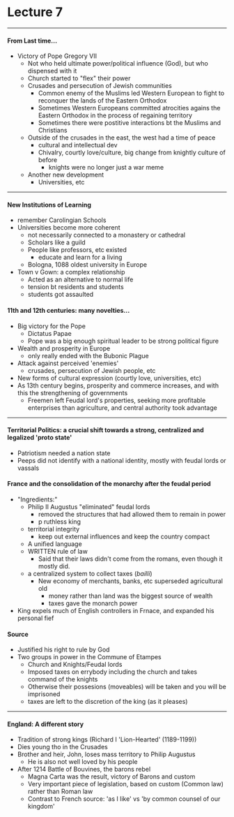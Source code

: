 <h1>Lecture 7</h1> 

---

<h4>From Last time...</h4>

  * Victory of Pope Gregory VII
      - Not who held ultimate power/political influence (God), but who dispensed with it
      - Church started to "flex" their power
      - Crusades and persecution of Jewish communities
          + Common enemy of the Muslims led Western European to fight to reconquer the lands of the Eastern Orthodox
          + Sometimes Western Europeans committed atrocities agains the Eastern Orthodox in the process of regaining territory
          + Sometimes there were postitive interactions bt the Muslims and Christians
      - Outside of the crusades in the east, the west had a time of peace
          + cultural and intellectual dev
          + Chivalry, courtly love/culture, big change from knightly culture of before
              * knights were no longer just a war meme
      - Another new development
          + Universities, etc

---

<h4>New Institutions of Learning</h4>

  * remember Carolingian Schools
  * Universities become more coherent
      - not necessarily connected to a monastery or cathedral
      - Scholars like a guild
      - People like professors, etc existed
          + educate and learn for a living
      - Bologna, 1088 oldest university in Europe
  * Town v Gown: a complex relationship
      - Acted as an alternative to normal life
      - tension bt residents and students
      - students got assaulted

<h4>11th and 12th centuries: many novelties...</h4>

  * Big victory for the Pope
      - Dictatus Papae
      - Pope was a big enough spiritual leader to be strong political figure
  * Wealth and prosperity in Europe
      - only really ended with the Bubonic Plague
  * Attack against perceived 'enemies'
      - crusades, persecution of Jewish people, etc
  * New forms of cultural expression (courtly love, universities, etc)
  * As 13th century begins, prosperity and commerce increases, and with this the strengthening of governments
      - Freemen left Feudal lord's properties, seeking more profitable enterprises than agriculture,  and central authority took advantage

---

<h4>Territorial Politics: a crucial shift towards a strong, centralized and legalized 'proto state'</h4>

  * Patriotism needed a nation state
  * Peeps did not identify with a national identity, mostly with feudal lords or vassals

<h4>France and the consolidation of the monarchy after the feudal period</h4>

  * "Ingredients:"
      - Philip II Augustus "eliminated" feudal lords
          + removed the structures that had allowed them to remain in power
          + p ruthless king
      - territorial integrity
          + keep out external influences and keep the country compact
      - A unified language
      - WRITTEN rule of law
          + Said that their laws didn't come from the romans, even though it mostly did.
      - a centralized system to collect taxes (_bailli_)
          + New economy of merchants, banks, etc superseded agricultural old
              * money rather than land was the biggest source of wealth
              * taxes gave the monarch power
  * King expels much of English controllers in Frnace, and expanded his personal fief

<h4>Source</h4>

  * Justified his right to rule by God
  * Two groups in power in the Commune of Etampes
      - Church and Knights/Feudal lords
      - Imposed taxes on errybody including the church and takes command of the knights
      - Otherwise their possesions (moveables) will be taken and you will be imprisoned
      - taxes are left to the discretion of the king (as it pleases)

---

<h4>England: A different story</h4>

  * Tradition of strong kings (Richard I 'Lion-Hearted' (1189-1199))
  * Dies young tho in the Crusades
  * Brother and heir, John, loses mass territory to Philip Augustus
      - He is also not well loved by his people
  * After 1214 Battle of Bouvines, the barons rebel
      - Magna Carta was the result, victory of Barons and custom
      - Very important piece of legislation, based on custom (Common law) rather than Roman law
      - Contrast to French source: 'as I like' vs 'by common counsel of our kingdom'

